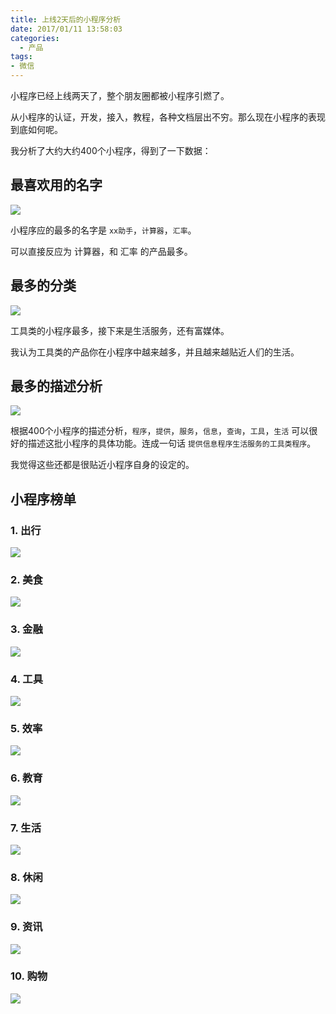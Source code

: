 ```yaml
---
title: 上线2天后的小程序分析
date: 2017/01/11 13:58:03
categories:
  - 产品
tags:
- 微信
---
```


小程序已经上线两天了，整个朋友圈都被小程序引燃了。

从小程序的认证，开发，接入，教程，各种文档层出不穷。那么现在小程序的表现到底如何呢。

我分析了大约大约400个小程序，得到了一下数据：

## 最喜欢用的名字

![](http://pics.naaln.com/blog/2019-01-14-032054.jpg-basicBlog)

小程序应的最多的名字是 `xx助手`，`计算器`，`汇率`。

可以直接反应为 计算器，和 汇率 的产品最多。

## 最多的分类

![](http://pics.naaln.com/blog/2019-01-14-032055.jpg-basicBlog)

工具类的小程序最多，接下来是生活服务，还有富媒体。

我认为工具类的产品你在小程序中越来越多，并且越来越贴近人们的生活。

## 最多的描述分析

![](http://pics.naaln.com/blog/2019-01-14-032057.jpg-basicBlog)

根据400个小程序的描述分析，`程序`，`提供`，`服务`，`信息`，`查询`，`工具`，`生活` 可以很好的描述这批小程序的具体功能。连成一句话 `提供信息程序生活服务的工具类程序`。

我觉得这些还都是很贴近小程序自身的设定的。

## 小程序榜单

### 1. 出行

![](http://pics.naaln.com/blog/2019-01-14-32058.jpg-basicBlog)

### 2. 美食

![](http://pics.naaln.com/blog/2019-01-14-032058.jpg-basicBlog)

### 3. 金融

![](http://pics.naaln.com/blog/2019-01-14-032100.jpg-basicBlog)

### 4. 工具

![](http://pics.naaln.com/blog/2019-01-14-32101.jpg-basicBlog)

### 5. 效率

![](http://pics.naaln.com/blog/2019-01-14-032101.jpg-basicBlog)

### 6. 教育

![](http://pics.naaln.com/blog/2019-01-14-032103.jpg-basicBlog)

### 7. 生活

![](http://pics.naaln.com/blog/2019-01-14-32104.jpg-basicBlog)

### 8. 休闲

![](http://pics.naaln.com/blog/2019-01-14-032105.jpg-basicBlog)

### 9. 资讯

![](http://pics.naaln.com/blog/2019-01-14-032106.jpg-basicBlog)

### 10. 购物

![](http://pics.naaln.com/blog/2019-01-14-032107.jpg-basicBlog)
